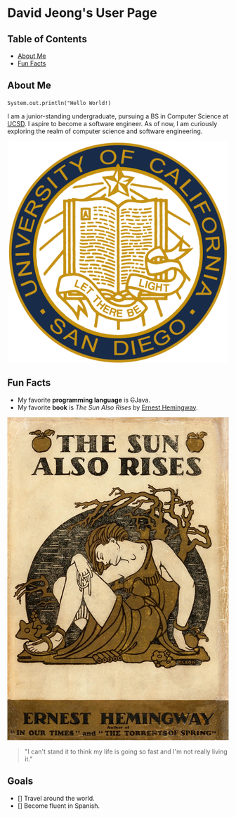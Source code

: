 # David Jeong's User Page

## Table of Contents
- [About Me](https://davidjeong0628.github.io/#about-me)
- [Fun Facts](https://davidjeong0628.github.io/#fun-facts)

## About Me
`System.out.println("Hello World!)`

I am a junior-standing undergraduate, pursuing a BS in Computer Science at [UCSD](https://ucsd.edu/). I aspire to become a software engineer. As of now, I am curiously exploring the realm of computer science and software engineering. 

![UCSD logo](ucsd-logo.png)

## Fun Facts
- My favorite **programming language** is ~~C~~Java.
- My favorite **book** is *The Sun Also Rises* by [Ernest Hemingway](https://en.wikipedia.org/wiki/Ernest_Hemingway).

![Cover of The Sun Also Rises](the-sun-also-rises-cover.jpg)

> "I can't stand it to think my life is going so fast and I'm not really living it."

## Goals
- [] Travel around the world.
- [] Become fluent in Spanish.